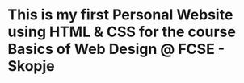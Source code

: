 # This is my first Personal Website using HTML & CSS for the course Basics of Web Design @ FCSE - Skopje

